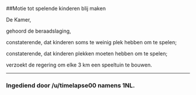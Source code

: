 ##Motie tot spelende kinderen blij maken 
 
De Kamer,

gehoord de beraadslaging,

constaterende, dat kinderen soms te weinig plek hebben om te spelen;

constaterende, dat kinderen plekken moeten hebben om te spelen;

verzoekt de regering om elke 3 km een speeltuin te bouwen.

---

### Ingediend door /u/timelapse00 namens 1NL.

